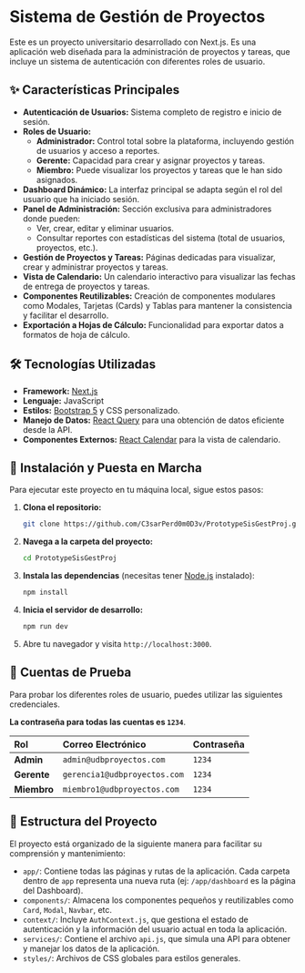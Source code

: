 
# Sistema de Gestión de Proyectos

Este es un proyecto universitario desarrollado con Next.js. Es una aplicación web diseñada para la administración de proyectos y tareas, que incluye un sistema de autenticación con diferentes roles de usuario.

## ✨ Características Principales

-   **Autenticación de Usuarios:** Sistema completo de registro e inicio de sesión.
-   **Roles de Usuario:**
    -   **Administrador:** Control total sobre la plataforma, incluyendo gestión de usuarios y acceso a reportes.
    -   **Gerente:** Capacidad para crear y asignar proyectos y tareas.
    -   **Miembro:** Puede visualizar los proyectos y tareas que le han sido asignados.
-   **Dashboard Dinámico:** La interfaz principal se adapta según el rol del usuario que ha iniciado sesión.
-   **Panel de Administración:** Sección exclusiva para administradores donde pueden:
    -   Ver, crear, editar y eliminar usuarios.
    -   Consultar reportes con estadísticas del sistema (total de usuarios, proyectos, etc.).
-   **Gestión de Proyectos y Tareas:** Páginas dedicadas para visualizar, crear y administrar proyectos y tareas.
-   **Vista de Calendario:** Un calendario interactivo para visualizar las fechas de entrega de proyectos y tareas.
-   **Componentes Reutilizables:** Creación de componentes modulares como Modales, Tarjetas (Cards) y Tablas para mantener la consistencia y facilitar el desarrollo.
-   **Exportación a Hojas de Cálculo:** Funcionalidad para exportar datos a formatos de hoja de cálculo.

## 🛠️ Tecnologías Utilizadas

-   **Framework:** [Next.js](https://nextjs.org/)
-   **Lenguaje:** JavaScript
-   **Estilos:** [Bootstrap 5](https://getbootstrap.com/) y CSS personalizado.
-   **Manejo de Datos:** [React Query](https://tanstack.com/query/v3/) para una obtención de datos eficiente desde la API.
-   **Componentes Externos:** [React Calendar](https://github.com/wojtekmaj/react-calendar) para la vista de calendario.

## 🚀 Instalación y Puesta en Marcha

Para ejecutar este proyecto en tu máquina local, sigue estos pasos:

1.  **Clona el repositorio:**
    ```bash
    git clone https://github.com/C3sarPerd0m0D3v/PrototypeSisGestProj.git
    ```

2.  **Navega a la carpeta del proyecto:**
    ```bash
    cd PrototypeSisGestProj
    ```

3.  **Instala las dependencias** (necesitas tener [Node.js](https://nodejs.org/) instalado):
    ```bash
    npm install
    ```

4.  **Inicia el servidor de desarrollo:**
    ```bash
    npm run dev
    ```

5.  Abre tu navegador y visita `http://localhost:3000`.

## 🧪 Cuentas de Prueba

Para probar los diferentes roles de usuario, puedes utilizar las siguientes credenciales.

**La contraseña para todas las cuentas es `1234`**.

| Rol | Correo Electrónico | Contraseña |
| :--- | :--- | :--- |
| **Admin** | `admin@udbproyectos.com` | `1234` |
| **Gerente** | `gerencia1@udbproyectos.com` | `1234` |
| **Miembro** | `miembro1@udbproyectos.com` | `1234` |

## 📂 Estructura del Proyecto

El proyecto está organizado de la siguiente manera para facilitar su comprensión y mantenimiento:

-   `app/`: Contiene todas las páginas y rutas de la aplicación. Cada carpeta dentro de `app` representa una nueva ruta (ej: `/app/dashboard` es la página del Dashboard).
-   `components/`: Almacena los componentes pequeños y reutilizables como `Card`, `Modal`, `Navbar`, etc.
-   `context/`: Incluye `AuthContext.js`, que gestiona el estado de autenticación y la información del usuario actual en toda la aplicación.
-   `services/`: Contiene el archivo `api.js`, que simula una API para obtener y manejar los datos de la aplicación.
-   `styles/`: Archivos de CSS globales para estilos generales.
